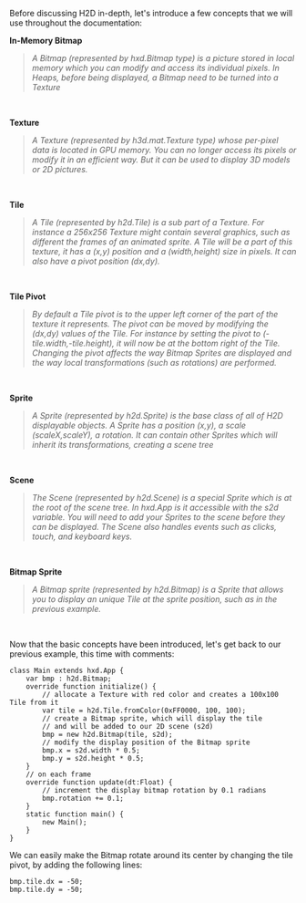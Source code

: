 Before discussing H2D in-depth, let's introduce a few concepts that we will use throughout the documentation:



**In-Memory Bitmap**
>_A Bitmap (represented by hxd.Bitmap type) is a picture stored in local memory which you can modify and access its individual pixels. In Heaps, before being displayed, a Bitmap need to be turned into a Texture_  

&nbsp;
&nbsp;
&nbsp;
&nbsp;
&nbsp;
&nbsp;

**Texture**
>_A Texture (represented by h3d.mat.Texture type) whose per-pixel data is located in GPU memory. You can no longer access its pixels or modify it in an efficient way. But it can be used to display 3D models or 2D pictures._

&nbsp;
&nbsp;
&nbsp;
&nbsp;
&nbsp;
&nbsp;

**Tile**
>_A Tile (represented by h2d.Tile) is a sub part of a Texture. For instance a 256x256 Texture might contain several graphics, such as different the frames of an animated sprite. A Tile will be a part of this texture, it has a (x,y) position and a (width,height) size in pixels. It can also have a pivot position (dx,dy)._

&nbsp;
&nbsp;
&nbsp;
&nbsp;
&nbsp;
&nbsp;

**Tile Pivot**
>_By default a Tile pivot is to the upper left corner of the part of the texture it represents. The pivot can be moved by modifying the (dx,dy) values of the Tile. For instance by setting the pivot to (-tile.width,-tile.height), it will now be at the bottom right of the Tile. Changing the pivot affects the way Bitmap Sprites are displayed and the way local transformations (such as rotations) are performed._

&nbsp;
&nbsp;
&nbsp;
&nbsp;
&nbsp;
&nbsp;

**Sprite**
>_A Sprite (represented by h2d.Sprite) is the base class of all of H2D displayable objects. A Sprite has a position (x,y), a scale (scaleX,scaleY), a rotation. It can contain other Sprites which will inherit its transformations, creating a scene tree_

&nbsp;
&nbsp;
&nbsp;
&nbsp;
&nbsp;
&nbsp;

**Scene**
>_The Scene (represented by h2d.Scene) is a special Sprite which is at the root of the scene tree. In hxd.App is it accessible with the s2d variable. You will need to add your Sprites to the scene before they can be displayed. The Scene also handles events such as clicks, touch, and keyboard keys._

&nbsp;
&nbsp;
&nbsp;
&nbsp;
&nbsp;
&nbsp;

**Bitmap Sprite**
>_A Bitmap sprite (represented by h2d.Bitmap) is a Sprite that allows you to display an unique Tile at the sprite position, such as in the previous example._

&nbsp;
&nbsp;
&nbsp;
&nbsp;
&nbsp;
&nbsp;

Now that the basic concepts have been introduced, let's get back to our previous example, this time with comments:

    class Main extends hxd.App {
        var bmp : h2d.Bitmap;
        override function initialize() {
            // allocate a Texture with red color and creates a 100x100 Tile from it
            var tile = h2d.Tile.fromColor(0xFF0000, 100, 100);
            // create a Bitmap sprite, which will display the tile
            // and will be added to our 2D scene (s2d)
            bmp = new h2d.Bitmap(tile, s2d);
            // modify the display position of the Bitmap sprite
            bmp.x = s2d.width * 0.5;
            bmp.y = s2d.height * 0.5;
        }
        // on each frame
        override function update(dt:Float) {
            // increment the display bitmap rotation by 0.1 radians
            bmp.rotation += 0.1;
        }
        static function main() {
            new Main();
        }
    }

We can easily make the Bitmap rotate around its center by changing the tile pivot, by adding the following lines:

    bmp.tile.dx = -50;
    bmp.tile.dy = -50;